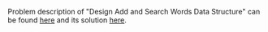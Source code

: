 Problem description of "Design Add and Search Words Data Structure" can be found [here](https://leetcode.com/problems/design-add-and-search-words-data-structure/) and its solution [here](https://github.com/aurimas13/Solutions-To-Problems/blob/main/LeetCode/Python%20Solution/Design%20Add%20and%20Search%20Words%20Data%20Structure/design_and_search.py).
